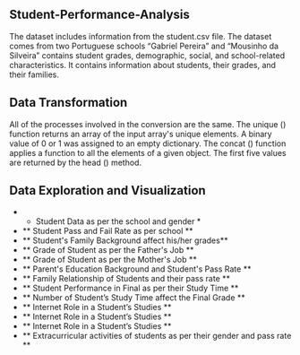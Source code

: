 ## Student-Performance-Analysis

The dataset includes information from the student.csv file. The dataset comes from two 
Portuguese schools “Gabriel Pereira” and “Mousinho da Silveira” contains student 
grades, demographic, social, and school-related characteristics. It contains information
about students, their grades, and their families.

## Data Transformation

All of the processes involved in the conversion are the same. The unique () function 
returns an array of the input array's unique elements. A binary value of 0 or 1 was 
assigned to an empty dictionary. The concat () function applies a function to all the 
elements of a given object. The first five values are returned by the head () method.

## Data Exploration and Visualization

-  * Student Data as per the school and gender *
-  ** Student Pass and Fail Rate as per school ** 
-  ** Student's Family Background affect his/her grades**
-  ** Grade of Student as per the Father's Job **  
-  ** Grade of Student as per the Mother's Job **
-  ** Parent's Education Background and Student's Pass Rate **
-  ** Family Relationship of Students and their pass rate **
-  ** Student Performance in Final as per their Study Time **
-  ** Number of Student’s Study Time affect the Final Grade **
-  ** Internet Role in a Student’s Studies **
-  ** Internet Role in a Student’s Studies **
-  ** Internet Role in a Student’s Studies **
-  ** Extracurricular activities of students as per their gender and pass rate **
  
